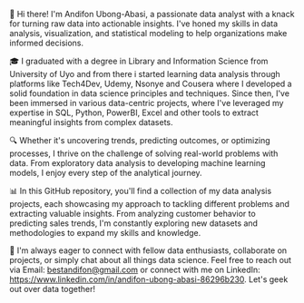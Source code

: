 👋 Hi there! I'm Andifon Ubong-Abasi, a passionate data analyst with a knack for turning raw data into actionable insights. I've honed my skills in data analysis, visualization, and statistical modeling to help organizations make informed decisions.

🎓 I graduated with a degree in Library and Information Science from University of Uyo and from there i started learning data analysis through platforms like Tech4Dev, Udemy, Nsonye and Cousera where I developed a solid foundation in data science principles and techniques. Since then, I've been immersed in various data-centric projects, where I've leveraged my expertise in SQL, Python, PowerBI, Excel and other tools to extract meaningful insights from complex datasets.

🔍 Whether it's uncovering trends, predicting outcomes, or optimizing processes, I thrive on the challenge of solving real-world problems with data. From exploratory data analysis to developing machine learning models, I enjoy every step of the analytical journey.

📊 In this GitHub repository, you'll find a collection of my data analysis projects, each showcasing my approach to tackling different problems and extracting valuable insights. From analyzing customer behavior to predicting sales trends, I'm constantly exploring new datasets and methodologies to expand my skills and knowledge.

🌟 I'm always eager to connect with fellow data enthusiasts, collaborate on projects, or simply chat about all things data science. Feel free to reach out via Email: bestandifon@gmail.com  or connect with me on LinkedIn: https://www.linkedin.com/in/andifon-ubong-abasi-86296b230. Let's geek out over data together!




<!---
BestAndifon/BestAndifon is a ✨ special ✨ repository because its `README.md` (this file) appears on your GitHub profile.
You can click the Preview link to take a look at your changes.
--->
